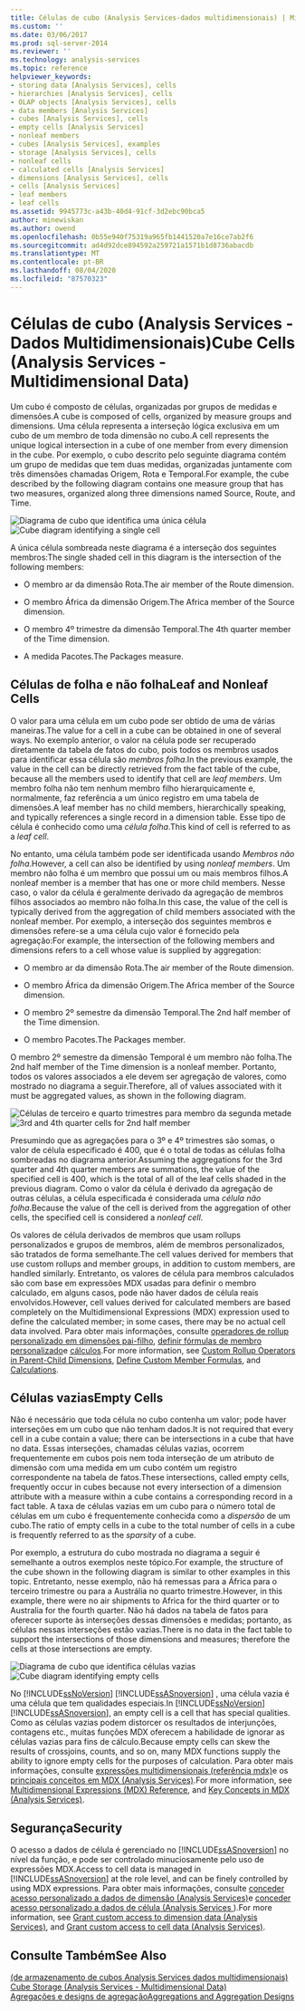 ```yaml
---
title: Células de cubo (Analysis Services-dados multidimensionais) | Microsoft Docs
ms.custom: ''
ms.date: 03/06/2017
ms.prod: sql-server-2014
ms.reviewer: ''
ms.technology: analysis-services
ms.topic: reference
helpviewer_keywords:
- storing data [Analysis Services], cells
- hierarchies [Analysis Services], cells
- OLAP objects [Analysis Services], cells
- data members [Analysis Services]
- cubes [Analysis Services], cells
- empty cells [Analysis Services]
- nonleaf members
- cubes [Analysis Services], examples
- storage [Analysis Services], cells
- nonleaf cells
- calculated cells [Analysis Services]
- dimensions [Analysis Services], cells
- cells [Analysis Services]
- leaf members
- leaf cells
ms.assetid: 9945773c-a43b-40d4-91cf-3d2ebc90bca5
author: minewiskan
ms.author: owend
ms.openlocfilehash: 0b55e940f75319a965fb1441520a7e16ce7ab2f6
ms.sourcegitcommit: ad4d92dce894592a259721a1571b1d8736abacdb
ms.translationtype: MT
ms.contentlocale: pt-BR
ms.lasthandoff: 08/04/2020
ms.locfileid: "87570323"
---
```

# <a name="cube-cells-analysis-services---multidimensional-data"></a><span data-ttu-id="e3476-102">Células de cubo (Analysis Services - Dados Multidimensionais)</span><span class="sxs-lookup"><span data-stu-id="e3476-102">Cube Cells (Analysis Services - Multidimensional Data)</span></span>
  <span data-ttu-id="e3476-103">Um cubo é composto de células, organizadas por grupos de medidas e dimensões.</span><span class="sxs-lookup"><span data-stu-id="e3476-103">A cube is composed of cells, organized by measure groups and dimensions.</span></span> <span data-ttu-id="e3476-104">Uma célula representa a interseção lógica exclusiva em um cubo de um membro de toda dimensão no cubo.</span><span class="sxs-lookup"><span data-stu-id="e3476-104">A cell represents the unique logical intersection in a cube of one member from every dimension in the cube.</span></span> <span data-ttu-id="e3476-105">Por exemplo, o cubo descrito pelo seguinte diagrama contém um grupo de medidas que tem duas medidas, organizadas juntamente com três dimensões chamadas Origem, Rota e Temporal.</span><span class="sxs-lookup"><span data-stu-id="e3476-105">For example, the cube described by the following diagram contains one measure group that has two measures, organized along three dimensions named Source, Route, and Time.</span></span>  
  
 <span data-ttu-id="e3476-106">![Diagrama de cubo que identifica uma única célula](../../analysis-services/dev-guide/media/as-cubeintro5.gif "Diagrama de cubo que identifica uma única célula")</span><span class="sxs-lookup"><span data-stu-id="e3476-106">![Cube diagram identifying a single cell](../../analysis-services/dev-guide/media/as-cubeintro5.gif "Cube diagram identifying a single cell")</span></span>  
  
 <span data-ttu-id="e3476-107">A única célula sombreada neste diagrama é a interseção dos seguintes membros:</span><span class="sxs-lookup"><span data-stu-id="e3476-107">The single shaded cell in this diagram is the intersection of the following members:</span></span>  
  
-   <span data-ttu-id="e3476-108">O membro ar da dimensão Rota.</span><span class="sxs-lookup"><span data-stu-id="e3476-108">The air member of the Route dimension.</span></span>  
  
-   <span data-ttu-id="e3476-109">O membro África da dimensão Origem.</span><span class="sxs-lookup"><span data-stu-id="e3476-109">The Africa member of the Source dimension.</span></span>  
  
-   <span data-ttu-id="e3476-110">O membro 4º trimestre da dimensão Temporal.</span><span class="sxs-lookup"><span data-stu-id="e3476-110">The 4th quarter member of the Time dimension.</span></span>  
  
-   <span data-ttu-id="e3476-111">A medida Pacotes.</span><span class="sxs-lookup"><span data-stu-id="e3476-111">The Packages measure.</span></span>  
  
## <a name="leaf-and-nonleaf-cells"></a><span data-ttu-id="e3476-112">Células de folha e não folha</span><span class="sxs-lookup"><span data-stu-id="e3476-112">Leaf and Nonleaf Cells</span></span>  
 <span data-ttu-id="e3476-113">O valor para uma célula em um cubo pode ser obtido de uma de várias maneiras.</span><span class="sxs-lookup"><span data-stu-id="e3476-113">The value for a cell in a cube can be obtained in one of several ways.</span></span> <span data-ttu-id="e3476-114">No exemplo anterior, o valor na célula pode ser recuperado diretamente da tabela de fatos do cubo, pois todos os membros usados para identificar essa célula são *membros folha*.</span><span class="sxs-lookup"><span data-stu-id="e3476-114">In the previous example, the value in the cell can be directly retrieved from the fact table of the cube, because all the members used to identify that cell are *leaf members*.</span></span> <span data-ttu-id="e3476-115">Um membro folha não tem nenhum membro filho hierarquicamente e, normalmente, faz referência a um único registro em uma tabela de dimensões.</span><span class="sxs-lookup"><span data-stu-id="e3476-115">A leaf member has no child members, hierarchically speaking, and typically references a single record in a dimension table.</span></span> <span data-ttu-id="e3476-116">Esse tipo de célula é conhecido como uma *célula folha*.</span><span class="sxs-lookup"><span data-stu-id="e3476-116">This kind of cell is referred to as a *leaf cell*.</span></span>  
  
 <span data-ttu-id="e3476-117">No entanto, uma célula também pode ser identificada usando *Membros não folha*.</span><span class="sxs-lookup"><span data-stu-id="e3476-117">However, a cell can also be identified by using *nonleaf members*.</span></span> <span data-ttu-id="e3476-118">Um membro não folha é um membro que possui um ou mais membros filhos.</span><span class="sxs-lookup"><span data-stu-id="e3476-118">A nonleaf member is a member that has one or more child members.</span></span> <span data-ttu-id="e3476-119">Nesse caso, o valor da célula é geralmente derivado da agregação de membros filhos associados ao membro não folha.</span><span class="sxs-lookup"><span data-stu-id="e3476-119">In this case, the value of the cell is typically derived from the aggregation of child members associated with the nonleaf member.</span></span> <span data-ttu-id="e3476-120">Por exemplo, a interseção dos seguintes membros e dimensões refere-se a uma célula cujo valor é fornecido pela agregação:</span><span class="sxs-lookup"><span data-stu-id="e3476-120">For example, the intersection of the following members and dimensions refers to a cell whose value is supplied by aggregation:</span></span>  
  
-   <span data-ttu-id="e3476-121">O membro ar da dimensão Rota.</span><span class="sxs-lookup"><span data-stu-id="e3476-121">The air member of the Route dimension.</span></span>  
  
-   <span data-ttu-id="e3476-122">O membro África da dimensão Origem.</span><span class="sxs-lookup"><span data-stu-id="e3476-122">The Africa member of the Source dimension.</span></span>  
  
-   <span data-ttu-id="e3476-123">O membro 2º semestre da dimensão Temporal.</span><span class="sxs-lookup"><span data-stu-id="e3476-123">The 2nd half member of the Time dimension.</span></span>  
  
-   <span data-ttu-id="e3476-124">O membro Pacotes.</span><span class="sxs-lookup"><span data-stu-id="e3476-124">The Packages member.</span></span>  
  
 <span data-ttu-id="e3476-125">O membro 2º semestre da dimensão Temporal é um membro não folha.</span><span class="sxs-lookup"><span data-stu-id="e3476-125">The 2nd half member of the Time dimension is a nonleaf member.</span></span> <span data-ttu-id="e3476-126">Portanto, todos os valores associados a ele devem ser agregação de valores, como mostrado no diagrama a seguir.</span><span class="sxs-lookup"><span data-stu-id="e3476-126">Therefore, all of values associated with it must be aggregated values, as shown in the following diagram.</span></span>  
  
 <span data-ttu-id="e3476-127">![Células de terceiro e quarto trimestres para membro da segunda metade](../../analysis-services/dev-guide/media/as-cubeintro6.gif "Células de terceiro e quarto trimestres para membro da segunda metade")</span><span class="sxs-lookup"><span data-stu-id="e3476-127">![3rd and 4th quarter cells for 2nd half member](../../analysis-services/dev-guide/media/as-cubeintro6.gif "3rd and 4th quarter cells for 2nd half member")</span></span>  
  
 <span data-ttu-id="e3476-128">Presumindo que as agregações para o 3º e 4º trimestres são somas, o valor de célula especificado é 400, que é o total de todas as células folha sombreadas no diagrama anterior.</span><span class="sxs-lookup"><span data-stu-id="e3476-128">Assuming the aggregations for the 3rd quarter and 4th quarter members are summations, the value of the specified cell is 400, which is the total of all of the leaf cells shaded in the previous diagram.</span></span> <span data-ttu-id="e3476-129">Como o valor da célula é derivado da agregação de outras células, a célula especificada é considerada uma *célula não folha*.</span><span class="sxs-lookup"><span data-stu-id="e3476-129">Because the value of the cell is derived from the aggregation of other cells, the specified cell is considered a *nonleaf cell*.</span></span>  
  
 <span data-ttu-id="e3476-130">Os valores de célula derivados de membros que usam rollups personalizados e grupos de membros, além de membros personalizados, são tratados de forma semelhante.</span><span class="sxs-lookup"><span data-stu-id="e3476-130">The cell values derived for members that use custom rollups and member groups, in addition to custom members, are handled similarly.</span></span> <span data-ttu-id="e3476-131">Entretanto, os valores de célula para membros calculados são com base em expressões MDX usadas para definir o membro calculado, em alguns casos, pode não haver dados de célula reais envolvidos.</span><span class="sxs-lookup"><span data-stu-id="e3476-131">However, cell values derived for calculated members are based completely on the Multidimensional Expressions (MDX) expression used to define the calculated member; in some cases, there may be no actual cell data involved.</span></span> <span data-ttu-id="e3476-132">Para obter mais informações, consulte [operadores de rollup personalizado em dimensões pai-filho](../multidimensional-models/parent-child-dimension-attributes-custom-rollup-operators.md), [definir fórmulas de membro personalizado](../multidimensional-models/attribute-properties-define-custom-member-formulas.md)e [cálculos](../multidimensional-models-olap-logical-cube-objects/calculations.md).</span><span class="sxs-lookup"><span data-stu-id="e3476-132">For more information, see [Custom Rollup Operators in Parent-Child Dimensions](../multidimensional-models/parent-child-dimension-attributes-custom-rollup-operators.md), [Define Custom Member Formulas](../multidimensional-models/attribute-properties-define-custom-member-formulas.md), and [Calculations](../multidimensional-models-olap-logical-cube-objects/calculations.md).</span></span>  
  
## <a name="empty-cells"></a><span data-ttu-id="e3476-133">Células vazias</span><span class="sxs-lookup"><span data-stu-id="e3476-133">Empty Cells</span></span>  
 <span data-ttu-id="e3476-134">Não é necessário que toda célula no cubo contenha um valor; pode haver interseções em um cubo que não tenham dados.</span><span class="sxs-lookup"><span data-stu-id="e3476-134">It is not required that every cell in a cube contain a value; there can be intersections in a cube that have no data.</span></span> <span data-ttu-id="e3476-135">Essas interseções, chamadas células vazias, ocorrem frequentemente em cubos pois nem toda interseção de um atributo de dimensão com uma medida em um cubo contém um registro correspondente na tabela de fatos.</span><span class="sxs-lookup"><span data-stu-id="e3476-135">These intersections, called empty cells, frequently occur in cubes because not every intersection of a dimension attribute with a measure within a cube contains a corresponding record in a fact table.</span></span> <span data-ttu-id="e3476-136">A taxa de células vazias em um cubo para o número total de células em um cubo é frequentemente conhecida como a *dispersão* de um cubo.</span><span class="sxs-lookup"><span data-stu-id="e3476-136">The ratio of empty cells in a cube to the total number of cells in a cube is frequently referred to as the *sparsity* of a cube.</span></span>  
  
 <span data-ttu-id="e3476-137">Por exemplo, a estrutura do cubo mostrada no diagrama a seguir é semelhante a outros exemplos neste tópico.</span><span class="sxs-lookup"><span data-stu-id="e3476-137">For example, the structure of the cube shown in the following diagram is similar to other examples in this topic.</span></span> <span data-ttu-id="e3476-138">Entretanto, nesse exemplo, não há remessas para a África para o terceiro trimestre ou para a Austrália no quarto trimestre.</span><span class="sxs-lookup"><span data-stu-id="e3476-138">However, in this example, there were no air shipments to Africa for the third quarter or to Australia for the fourth quarter.</span></span> <span data-ttu-id="e3476-139">Não há dados na tabela de fatos para oferecer suporte às interseções dessas dimensões e medidas; portanto, as células nessas interseções estão vazias.</span><span class="sxs-lookup"><span data-stu-id="e3476-139">There is no data in the fact table to support the intersections of those dimensions and measures; therefore the cells at those intersections are empty.</span></span>  
  
 <span data-ttu-id="e3476-140">![Diagrama de cubo que identifica células vazias](../../analysis-services/dev-guide/media/as-cubeintro7.gif "Diagrama de cubo que identifica células vazias")</span><span class="sxs-lookup"><span data-stu-id="e3476-140">![Cube diagram identifying empty cells](../../analysis-services/dev-guide/media/as-cubeintro7.gif "Cube diagram identifying empty cells")</span></span>  
  
 <span data-ttu-id="e3476-141">No [!INCLUDE[ssNoVersion](../../includes/ssnoversion-md.md)] [!INCLUDE[ssASnoversion](../../includes/ssasnoversion-md.md)] , uma célula vazia é uma célula que tem qualidades especiais.</span><span class="sxs-lookup"><span data-stu-id="e3476-141">In [!INCLUDE[ssNoVersion](../../includes/ssnoversion-md.md)] [!INCLUDE[ssASnoversion](../../includes/ssasnoversion-md.md)], an empty cell is a cell that has special qualities.</span></span> <span data-ttu-id="e3476-142">Como as células vazias podem distorcer os resultados de interjunções, contagens etc., muitas funções MDX oferecem a habilidade de ignorar as células vazias para fins de cálculo.</span><span class="sxs-lookup"><span data-stu-id="e3476-142">Because empty cells can skew the results of crossjoins, counts, and so on, many MDX functions supply the ability to ignore empty cells for the purposes of calculation.</span></span> <span data-ttu-id="e3476-143">Para obter mais informações, consulte [expressões multidimensionais &#40;referência mdx&#41;](/sql/mdx/multidimensional-expressions-mdx-reference)e os [principais conceitos em MDX &#40;Analysis Services&#41;](../multidimensional-models/key-concepts-in-mdx-analysis-services.md).</span><span class="sxs-lookup"><span data-stu-id="e3476-143">For more information, see [Multidimensional Expressions &#40;MDX&#41; Reference](/sql/mdx/multidimensional-expressions-mdx-reference), and [Key Concepts in MDX &#40;Analysis Services&#41;](../multidimensional-models/key-concepts-in-mdx-analysis-services.md).</span></span>  
  
## <a name="security"></a><span data-ttu-id="e3476-144">Segurança</span><span class="sxs-lookup"><span data-stu-id="e3476-144">Security</span></span>  
 <span data-ttu-id="e3476-145">O acesso a dados de célula é gerenciado no [!INCLUDE[ssASnoversion](../../includes/ssasnoversion-md.md)] no nível da função, e pode ser controlado minuciosamente pelo uso de expressões MDX.</span><span class="sxs-lookup"><span data-stu-id="e3476-145">Access to cell data is managed in [!INCLUDE[ssASnoversion](../../includes/ssasnoversion-md.md)] at the role level, and can be finely controlled by using MDX expressions.</span></span> <span data-ttu-id="e3476-146">Para obter mais informações, consulte [conceder acesso personalizado a dados de dimensão &#40;Analysis Services&#41;](../multidimensional-models/grant-custom-access-to-dimension-data-analysis-services.md)e [conceder acesso personalizado a dados de célula &#40;Analysis Services ](../multidimensional-models/grant-custom-access-to-cell-data-analysis-services.md)&#41;.</span><span class="sxs-lookup"><span data-stu-id="e3476-146">For more information, see [Grant custom access to dimension data &#40;Analysis Services&#41;](../multidimensional-models/grant-custom-access-to-dimension-data-analysis-services.md), and [Grant custom access to cell data &#40;Analysis Services&#41;](../multidimensional-models/grant-custom-access-to-cell-data-analysis-services.md).</span></span>  
  
## <a name="see-also"></a><span data-ttu-id="e3476-147">Consulte Também</span><span class="sxs-lookup"><span data-stu-id="e3476-147">See Also</span></span>  
 <span data-ttu-id="e3476-148">[&#40;de armazenamento de cubos Analysis Services dados multidimensionais&#41;](../multidimensional-models-olap-logical-cube-objects/cube-storage-analysis-services-multidimensional-data.md) </span><span class="sxs-lookup"><span data-stu-id="e3476-148">[Cube Storage &#40;Analysis Services - Multidimensional Data&#41;](../multidimensional-models-olap-logical-cube-objects/cube-storage-analysis-services-multidimensional-data.md) </span></span>  
 [<span data-ttu-id="e3476-149">Agregações e designs de agregação</span><span class="sxs-lookup"><span data-stu-id="e3476-149">Aggregations and Aggregation Designs</span></span>](../multidimensional-models-olap-logical-cube-objects/aggregations-and-aggregation-designs.md)  
  
  
